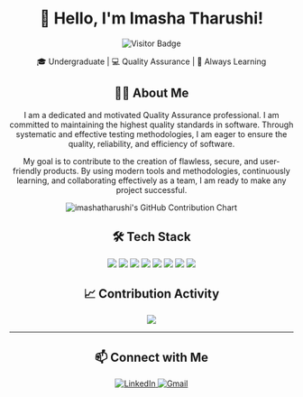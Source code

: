 <div align="center">

# 👋 Hello, I'm Imasha Tharushi!

![Visitor Badge](https://komarev.com/ghpvc/?username=nipuniweerasuriya&label=Profile+views&color=0e75b6&style=flat)

🎓 Undergraduate | 💻 Quality Assurance | 🌱 Always Learning

</div>



<div align="center">

## 👩‍💻 About Me

I am a dedicated and motivated Quality Assurance professional. I am committed to maintaining the highest quality standards in software. Through systematic and effective testing methodologies, I am eager to ensure the quality, reliability, and efficiency of software.

My goal is to contribute to the creation of flawless, secure, and user-friendly products. By using modern tools and methodologies, continuously learning, and collaborating effectively as a team, I am ready to make any project successful.

<div align="center">
  <img src="https://ghchart.rshah.org/00bfff/imashatharushi" alt="imashatharushi's GitHub Contribution Chart" />
</div>



<div align="center">

## 🛠️ Tech Stack

<img src="https://img.shields.io/badge/HTML5-E34F26?style=for-the-badge&logo=html5&logoColor=white" />
<img src="https://img.shields.io/badge/CSS3-1572B6?style=for-the-badge&logo=css3&logoColor=white" />
<img src="https://img.shields.io/badge/Bootstrap-563D7C?style=for-the-badge&logo=bootstrap&logoColor=white" />
<img src="https://img.shields.io/badge/JavaScript-F7DF1E?style=for-the-badge&logo=javascript&logoColor=black" />
<img src="https://img.shields.io/badge/Tailwind_CSS-38B2AC?style=for-the-badge&logo=tailwind-css&logoColor=white" />
<img src="https://img.shields.io/badge/React-61DAFB?style=for-the-badge&logo=react&logoColor=black" />
<img src="https://img.shields.io/badge/MySQL-4479A1?style=for-the-badge&logo=mysql&logoColor=white" />
<img src="https://img.shields.io/badge/VS%20Code-007ACC?style=for-the-badge&logo=visual-studio-code&logoColor=white" />
</div>




<div align="center">

## 📈 Contribution Activity

<img src="https://github-activity-graph.vercel.app/graph?username=imashatharushi&bg_color=1f1f1f&color=00bfff&line=00bfff&point=ffffff&area=true&hide_border=true" />

</div>



---

<div align="center">

## 📫 Connect with Me

<a href="https://www.linkedin.com/in/imasha-tharushi/">
  <img src="https://img.shields.io/badge/LinkedIn-0077B5?style=for-the-badge&logo=linkedin&logoColor=white" alt="LinkedIn" />
</a>

<a href="mailto:imashatharushi786@@gmail.com">
  <img src="https://img.shields.io/badge/Gmail-D14836?style=for-the-badge&logo=gmail&logoColor=white" alt="Gmail" />
</a>



</div>
